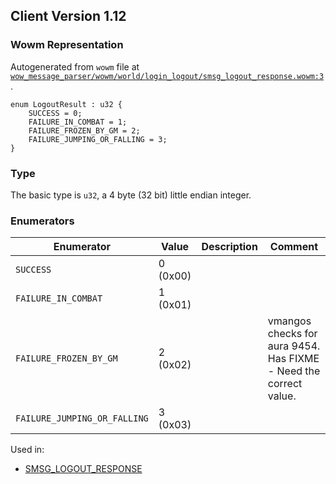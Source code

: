 ## Client Version 1.12

### Wowm Representation

Autogenerated from `wowm` file at [`wow_message_parser/wowm/world/login_logout/smsg_logout_response.wowm:3`](https://github.com/gtker/wow_messages/tree/main/wow_message_parser/wowm/world/login_logout/smsg_logout_response.wowm#L3).

```rust,ignore
enum LogoutResult : u32 {
    SUCCESS = 0;
    FAILURE_IN_COMBAT = 1;
    FAILURE_FROZEN_BY_GM = 2;
    FAILURE_JUMPING_OR_FALLING = 3;
}
```
### Type
The basic type is `u32`, a 4 byte (32 bit) little endian integer.
### Enumerators
| Enumerator | Value  | Description | Comment |
| --------- | -------- | ----------- | ------- |
| `SUCCESS` | 0 (0x00) |  |  |
| `FAILURE_IN_COMBAT` | 1 (0x01) |  |  |
| `FAILURE_FROZEN_BY_GM` | 2 (0x02) |  | vmangos checks for aura 9454. Has FIXME - Need the correct value. |
| `FAILURE_JUMPING_OR_FALLING` | 3 (0x03) |  |  |

Used in:
* [SMSG_LOGOUT_RESPONSE](smsg_logout_response.md)
